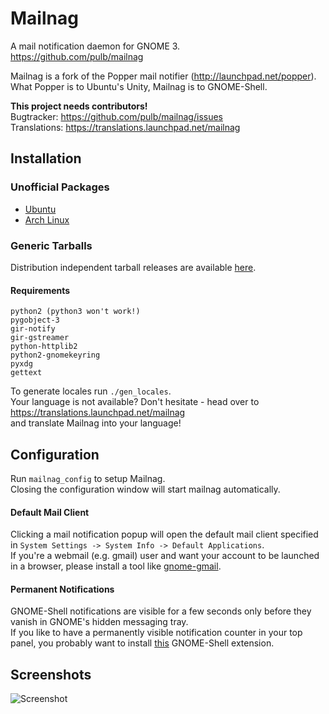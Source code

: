 # Mailnag
A mail notification daemon for GNOME 3.  
https://github.com/pulb/mailnag

Mailnag is a fork of the Popper mail notifier (http://launchpad.net/popper).  
What Popper is to Ubuntu's Unity, Mailnag is to GNOME-Shell.

__This project needs contributors!__  
Bugtracker: https://github.com/pulb/mailnag/issues  
Translations: https://translations.launchpad.net/mailnag

## Installation

### Unofficial Packages
* [Ubuntu](https://launchpad.net/~webupd8team/+archive/gnome3)
* [Arch Linux](https://aur.archlinux.org/packages.php?ID=49581)

### Generic Tarballs
Distribution independent tarball releases are available [here](https://github.com/pulb/mailnag/downloads).

#### Requirements
    python2 (python3 won't work!)
    pygobject-3
    gir-notify
    gir-gstreamer
    python-httplib2
    python2-gnomekeyring
    pyxdg
    gettext

To generate locales run `./gen_locales`.  
Your language is not available? Don't hesitate - head over to https://translations.launchpad.net/mailnag  
and translate Mailnag into your language!

## Configuration

Run `mailnag_config` to setup Mailnag.  
Closing the configuration window will start mailnag automatically.

#### Default Mail Client
Clicking a mail notification popup will open the default mail client specified in `System Settings -> System Info -> Default Applications`.  
If you're a webmail (e.g. gmail) user and want your account to be launched in a browser, please install a tool like [gnome-gmail](http://gnome-gmail.sourceforge.net).

#### Permanent Notifications
GNOME-Shell notifications are visible for a few seconds only before they vanish in GNOME's hidden messaging tray.  
If you like to have a permanently visible notification counter in your top panel, you probably want to install [this](https://github.com/pulb/shell-message-notifier) GNOME-Shell extension.

## Screenshots

![Screenshot](http://www.shockshit.net/mailnag/screenshots/mailnag_flyer.png)
